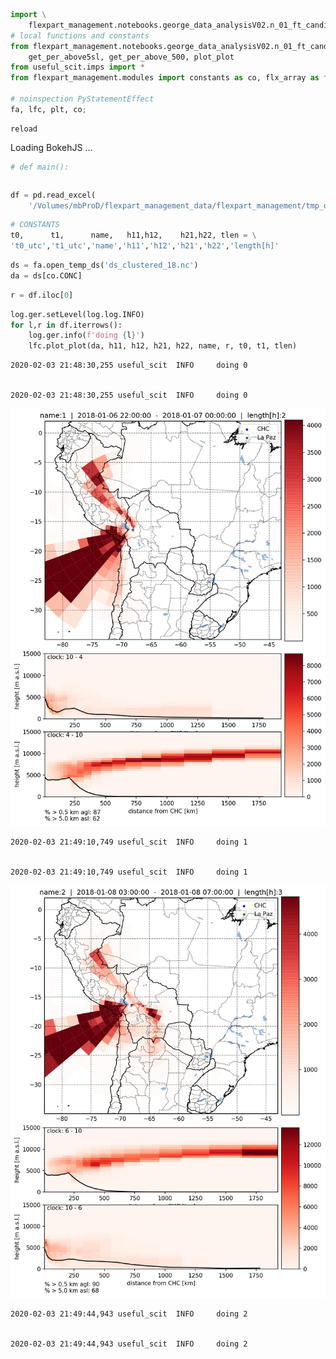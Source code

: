 ```python
import \
    flexpart_management.notebooks.george_data_analysisV02.n_01_ft_candidate_lfc as lfc
# local functions and constants
from flexpart_management.notebooks.george_data_analysisV02.n_01_ft_candidate_lfc import \
    get_per_above5sl, get_per_above_500, plot_plot
from useful_scit.imps import *
from flexpart_management.modules import constants as co, flx_array as fa

# noinspection PyStatementEffect
fa, lfc, plt, co;
```

    reload




<div class="bk-root">
    <a href="https://bokeh.org" target="_blank" class="bk-logo bk-logo-small bk-logo-notebook"></a>
    <span id="1001">Loading BokehJS ...</span>
</div>





```python
# def main():
```


```python

```


```python
df = pd.read_excel(
    '/Volumes/mbProD/flexpart_management_data/flexpart_management/tmp_data/data_george_ccV02.xlsx')
```


```python
# CONSTANTS
t0,      t1,      name,   h11,h12,    h21,h22, tlen = \
't0_utc','t1_utc','name','h11','h12','h21','h22','length[h]'
```


```python
ds = fa.open_temp_ds('ds_clustered_18.nc')
da = ds[co.CONC]
```


```python
r = df.iloc[0]
```


```python
log.ger.setLevel(log.log.INFO)
for l,r in df.iterrows():
    log.ger.info(f'doing {l}')
    lfc.plot_plot(da, h11, h12, h21, h22, name, r, t0, t1, tlen)
```

    2020-02-03 21:48:30,255 useful_scit  INFO     doing 0


    2020-02-03 21:48:30,255 useful_scit  INFO     doing 0



![png](n_01_ft_candidate_files/n_01_ft_candidate_7_2.png)


    2020-02-03 21:49:10,749 useful_scit  INFO     doing 1


    2020-02-03 21:49:10,749 useful_scit  INFO     doing 1



![png](n_01_ft_candidate_files/n_01_ft_candidate_7_5.png)


    2020-02-03 21:49:44,943 useful_scit  INFO     doing 2


    2020-02-03 21:49:44,943 useful_scit  INFO     doing 2



```python

```


```python

```


```python

```


```python

```


```python

```


```python

```


```python

```


```python

```


```python

```
